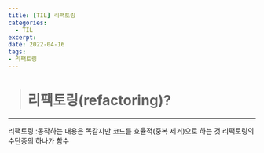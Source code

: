 ```yaml
---
title: [TIL] 리팩토링
categories: 
  - TIL
excerpt: 
date: 2022-04-16
tags:
- 리팩토링
---
```





> # 리팩토링(refactoring)?
---


리팩토링 :동작하는 내용은 똑같지만 코드를 효율적(중복 제거)으로 하는 것
리팩토링의 수단중의 하나가 함수
